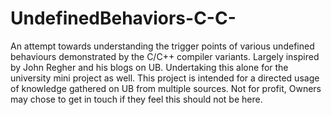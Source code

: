 # UndefinedBehaviors-C-C-
An attempt towards understanding the trigger points of various undefined behaviours demonstrated by the C/C++ compiler variants. Largely inspired by John Regher and his blogs on UB. Undertaking this alone for the university mini project as well. This project is intended for a directed usage of knowledge gathered on UB from multiple sources. Not for profit, Owners may chose to get in touch if they feel this should not be here.
